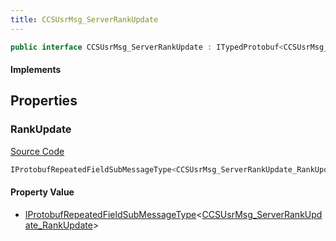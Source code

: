 ```yaml
---
title: CCSUsrMsg_ServerRankUpdate
---
```


```csharp
public interface CCSUsrMsg_ServerRankUpdate : ITypedProtobuf<CCSUsrMsg_ServerRankUpdate>, INativeHandle, INetMessage<CCSUsrMsg_ServerRankUpdate>, IDisposable
```

#### Implements

## Properties

### RankUpdate

[Source Code](https://github.com/swiftly-solution/swiftlys2/blob/main/managed/src/SwiftlyS2.Generated/Protobufs/Interfaces/CCSUsrMsg_ServerRankUpdate.cs#L18)

```csharp
IProtobufRepeatedFieldSubMessageType<CCSUsrMsg_ServerRankUpdate_RankUpdate> RankUpdate { get; }
```

#### Property Value

- [IProtobufRepeatedFieldSubMessageType](/docs/api/shared/netmessages/iprotobufrepeatedfieldsubmessagetype-1)<[CCSUsrMsg_ServerRankUpdate_RankUpdate](/docs/api/shared/protobufdefinitions/ccsusrmsg_serverrankupdate_rankupdate)>


